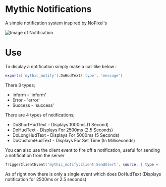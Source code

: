 # Mythic Notifications
A simple notification system inspired by NoPixel's

![Image of Notification](https://i.imgur.com/shT1XWc.png)

# Use
To display a notification simply make a call like below :

```lua
exports['mythic_notify'].DoHudText('type', 'message')
```

There 3 types;
* Inform - 'inform'
* Error - 'error'
* Success - 'success'

There are 4 types of notifications;
* DoShortHudText - Displays 1000ms (1 Second)
* DoHudText - Displays For 2500ms (2.5 Seconds)
* DoLongHudText - Displays For 5000ms (5 Seconds)
* DoCustomHudText - Displays For Set Time (In Milliseconds)

You can also use the client event to fire off a notification, useful for sending a notification from the server

```lua
TriggerClientEvent('mythic_notify:client:SendAlert', source, { type = 'type', text = 'message' })
```

As of right now there is only a single event which does DoHudText (Displays notification for 2500ms or 2.5 seconds)
